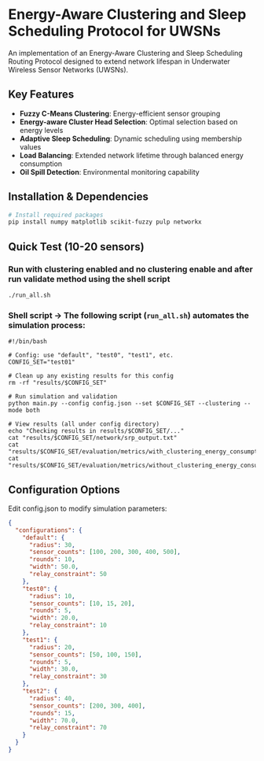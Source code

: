 # Energy-Aware Clustering and Sleep Scheduling Protocol for UWSNs

An implementation of an Energy-Aware Clustering and Sleep Scheduling Routing Protocol designed to extend network lifespan in Underwater Wireless Sensor Networks (UWSNs).

## Key Features

- **Fuzzy C-Means Clustering**: Energy-efficient sensor grouping
- **Energy-aware Cluster Head Selection**: Optimal selection based on energy levels
- **Adaptive Sleep Scheduling**: Dynamic scheduling using membership values
- **Load Balancing**: Extended network lifetime through balanced energy consumption
- **Oil Spill Detection**: Environmental monitoring capability

## Installation & Dependencies

```bash
# Install required packages
pip install numpy matplotlib scikit-fuzzy pulp networkx
```

## Quick Test (10-20 sensors)
### Run with clustering enabled and no clustering enable and after run validate method using the shell script
```bash
./run_all.sh
```
### Shell script -> The following script (`run_all.sh`) automates the simulation process:
```
#!/bin/bash

# Config: use "default", "test0", "test1", etc.
CONFIG_SET="test01"

# Clean up any existing results for this config
rm -rf "results/$CONFIG_SET"

# Run simulation and validation
python main.py --config config.json --set $CONFIG_SET --clustering --mode both

# View results (all under config directory)
echo "Checking results in results/$CONFIG_SET/..."
cat "results/$CONFIG_SET/network/srp_output.txt"
cat "results/$CONFIG_SET/evaluation/metrics/with_clustering_energy_consumption.csv"
cat "results/$CONFIG_SET/evaluation/metrics/without_clustering_energy_consumption.csv"
```

## Configuration Options
Edit config.json to modify simulation parameters:
```json
{
  "configurations": {
    "default": {
      "radius": 30,
      "sensor_counts": [100, 200, 300, 400, 500],
      "rounds": 10,
      "width": 50.0,
      "relay_constraint": 50
    },
    "test0": {
      "radius": 10,
      "sensor_counts": [10, 15, 20],  
      "rounds": 5, 
      "width": 20.0,
      "relay_constraint": 10
    },
    "test1": {
      "radius": 20,
      "sensor_counts": [50, 100, 150],
      "rounds": 5,
      "width": 30.0,
      "relay_constraint": 30
    },
    "test2": {
      "radius": 40,
      "sensor_counts": [200, 300, 400],
      "rounds": 15,
      "width": 70.0,
      "relay_constraint": 70
    }
  }
}
```

